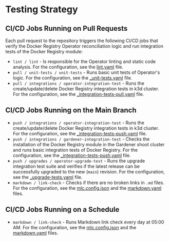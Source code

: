 # Testing Strategy

## CI/CD Jobs Running on Pull Requests

Each pull request to the repository triggers the following CI/CD jobs that verify the Docker Registry Operator reconciliation logic and run integration tests of the Docker Registry module:

- `lint / lint` - Is responsible for the Operator linting and static code analysis. For the configuration, see the [lint.yaml](https://github.com/kyma-project/docker-registry/blob/main/.github/workflows/lint.yaml) file.
- `pull / unit-tests / unit-tests` - Runs basic unit tests of Operator's logic. For the configuration, see the [_unit-tests.yaml](https://github.com/kyma-project/docker-registry/blob/main/.github/workflows/_unit-tests.yaml) file.
- `pull / integrations / operator-integration-test` - Runs the create/update/delete Docker Registry integration tests in k3d cluster. For the configuration, see the [_integration-tests-pull.yaml](https://github.com/kyma-project/docker-registry/blob/main/.github/workflows/_integration-tests.yaml) file.

## CI/CD Jobs Running on the Main Branch

- `push / integrations / operator-integration-test` - Runs the create/update/delete Docker Registry integration tests in k3d cluster. For the configuration, see the [_integration-tests-push.yaml](https://github.com/kyma-project/docker-registry/blob/main/.github/workflows/_integration-tests.yaml) file.
- `push / integrations / gardener-integration-test` - Checks the installation of the Docker Registry module in the Gardener shoot cluster and runs basic integration tests of Docker Registry. For the configuration, see the [_integration-tests-push.yaml](https://github.com/kyma-project/docker-registry/blob/main/.github/workflows/_integration-tests.yaml) file.
- `push / upgrades / operator-upgrade-test` - Runs the upgrade integration test suite and verifies if the latest release can be successfully upgraded to the new (`main`) revision. For the configuration, see the [_upgrade-tests.yaml](https://github.com/kyma-project/docker-registry/blob/main/.github/workflows/_upgrade-tests.yaml) file.
- `markdown / link-check` - Checks if there are no broken links in `.md` files. For the configuration, see the [mlc.config.json](https://github.com/kyma-project/docker-registry/blob/main/.mlc.config.json) and the [markdown.yaml](https://github.com/kyma-project/docker-registry/blob/main/.github/workflows/markdown.yaml) files.

## CI/CD Jobs Running on a Schedule

- `markdown / link-check` - Runs Markdown link check every day at 05:00 AM. For the configuration, see the [mlc.config.json](https://github.com/kyma-project/docker-registry/blob/main/.mlc.config.json) and the [markdown.yaml](https://github.com/kyma-project/docker-registry/blob/main/.github/workflows/markdown.yaml) files.

